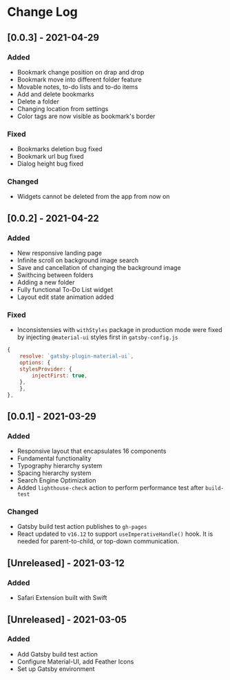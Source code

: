# Change Log

## [0.0.3] - 2021-04-29

### Added

- Bookmark change position on drap and drop
- Bookmark move into different folder feature
- Movable notes, to-do lists and to-do items
- Add and delete bookmarks
- Delete a folder
- Changing location from settings
- Color tags are now visible as bookmark's border

### Fixed

- Bookmarks deletion bug fixed
- Bookmark url bug fixed
- Dialog height bug fixed

### Changed

- Widgets cannot be deleted from the app from now on

## [0.0.2] - 2021-04-22

### Added

- New responsive landing page
- Infinite scroll on background image search
- Save and cancellation of changing the background image
- Swithcing between folders
- Adding a new folder
- Fully functional To-Do List widget
- Layout edit state animation added

### Fixed

- Inconsistensies with `withStyles` package in production mode were fixed by injecting `@material-ui` styles first in `gatsby-config.js`

```javascript
{
    resolve: `gatsby-plugin-material-ui`,
    options: {
    stylesProvider: {
        injectFirst: true,
    },
    },
},
```

## [0.0.1] - 2021-03-29

### Added

- Responsive layout that encapsulates 16 components
- Fundamental functionality
- Typography hierarchy system
- Spacing hierarchy system
- Search Engine Optimization
- Added `lighthouse-check` action to perform performance test after `build-test`

### Changed

- Gatsby build test action publishes to `gh-pages`
- React updated to `v16.12` to support `useImperativeHandle()` hook. It is needed for parent-to-child, or top-down communication.

## [Unreleased] - 2021-03-12

### Added

- Safari Extension built with Swift

## [Unreleased] - 2021-03-05

### Added

- Add Gatsby build test action
- Configure Material-UI, add Feather Icons
- Set up Gatsby environment
